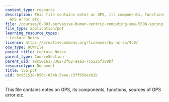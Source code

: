 ```yaml
---
content_type: resource
description: This file contains notes on GPS, its components, functions, sources of
  GPS error etc.
file: /courses/6-883-pervasive-human-centric-computing-sma-5508-spring-2006/bc951518b56c054b5aeec3ff650ec92b_l5b.pdf
file_type: application/pdf
learning_resource_types:
- Lecture Notes
license: https://creativecommons.org/licenses/by-nc-sa/4.0/
ocw_type: OCWFile
parent_title: Lecture Notes
parent_type: CourseSection
parent_uid: a8c50161-3362-2f62-aaa2-7c5225f388bf
resourcetype: Document
title: l5b.pdf
uid: bc951518-b56c-054b-5aee-c3ff650ec92b
---
```

This file contains notes on GPS, its components, functions, sources of GPS error etc.